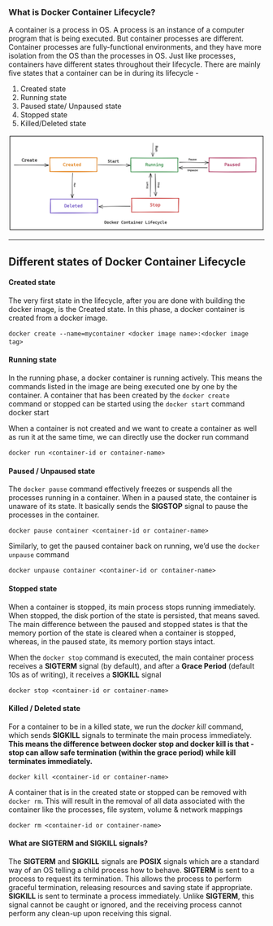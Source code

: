 ### What is Docker Container Lifecycle?
A container is a process in OS. A process is an instance of a computer program that is being executed. But container processes are different. Container processes are fully-functional environments, and they have more isolation from the OS than the processes in OS.
Just like processes, containers have different states throughout their lifecycle. There are mainly five states that a container can be in during its lifecycle -

1. Created state
2. Running state
3. Paused state/ Unpaused state
4. Stopped state
5. Killed/Deleted state

![docker container lifecycle](https://github.com/kishalayb18/DevOps/blob/kishalayb18-patch-1/docker/docker_notes/lifecycle.png)

---

## Different states of Docker Container Lifecycle

#### Created state
The very first state in the lifecycle, after you are done with building the docker image, is the Created state. In this phase, a docker container is created from a docker image.
```
docker create --name=mycontainer <docker image name>:<docker image tag>
```
#### Running state
In the running phase, a docker container is running actively. This means the commands listed in the image are being executed one by one by the container.
A container that has been created by the `docker create` command or stopped can be started using the `docker start` command
    docker start <container-id or container-name>

When a container is not created and we want to create a container as well as run it at the same time, we can directly use the docker run command
```
docker run <container-id or container-name>
```

#### Paused / Unpaused state
The `docker pause` command effectively freezes or suspends all the processes running in a container. When in a paused state, the container is unaware of its state. It basically sends the **SIGSTOP** signal to pause the processes in the container.
```
docker pause container <container-id or container-name>
```

Similarly, to get the paused container back on running, we’d use the `docker unpause` command
```
docker unpause container <container-id or container-name>
```

#### Stopped state
When a container is stopped, its main process stops running immediately. When stopped, the disk portion of the state is persisted, that means saved.
The main difference between the paused and stopped states is that the memory portion of the state is cleared when a container is stopped, whereas, in the paused state, its memory portion stays intact.

When the `docker stop` command is executed, the main container process receives a **SIGTERM** signal (by default), and after a **Grace Period** (default 10s as of writing), it receives a **SIGKILL** signal
```
docker stop <container-id or container-name>
```

#### Killed / Deleted state
For a container to be in a killed state, we run the _docker kill_ command, which sends **SIGKILL** signals to terminate the main process immediately. **This means the difference between docker stop and docker kill is that - stop can allow safe termination (within the grace period) while kill terminates immediately.**
```
docker kill <container-id or container-name>
```

A container that is in the created state or stopped can be removed with `docker rm`. This will result in the removal of all data associated with the container like the processes, file system, volume & network mappings
```
docker rm <container-id or container-name>
```

#### What are SIGTERM and SIGKILL signals?
The **SIGTERM** and **SIGKILL** signals are **POSIX** signals which are a standard way of an OS telling a child process how to behave. **SIGTERM** is sent to a process to request its termination. This allows the process to perform graceful termination, releasing resources and saving state if appropriate. **SIGKILL** is sent to terminate a process immediately. Unlike **SIGTERM**, this signal cannot be caught or ignored, and the receiving process cannot perform any clean-up upon receiving this signal.
